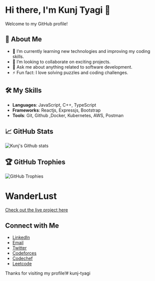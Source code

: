 # Hi there, I'm Kunj Tyagi 👋

Welcome to my GitHub profile!

## 🚀 About Me

- 🌱 I’m currently learning new technologies and improving my coding skills.
- 👯 I’m looking to collaborate on exciting projects.
- 💬 Ask me about anything related to software development.
- ⚡ Fun fact: I love solving puzzles and coding challenges.

## 🛠 My Skills

- **Languages**: JavaScript, C++, TypeScript
- **Frameworks**: Reactjs, Expressjs, Bootstrap
- **Tools**: Git, Github ,Docker, Kubernetes, AWS, Postman

## 📈 GitHub Stats
![Kunj's Github stats](https://github-readme-stats.vercel.app/api?username=Kunj-Tyagi&show_icons=true&theme=radical)

## 🏆 GitHub Trophies
![GitHub Trophies](https://github-profile-trophy.vercel.app/?username=Kunj-Tyagi&theme=radical&no-frame=false&column=3&margin-w=15&margin-h=15)

# WanderLust

[Check out the live project here](https://wanderlust-3-6a75.onrender.com)

## Connect with Me

- [LinkedIn](https://www.linkedin.com/in/kunj-tyagi/)
- [Email](mailto:kunjtyagi24@gmail.com)
- [Twitter](https://twitter.com/KunjTyagi)
- [Codeforces](https://codeforces.com/)
- [Codechef](https://www.codechef.com/users/rdx_kunj)
- [Leetcode](https://leetcode.com/u/kunjtyagi24/)

Thanks for visiting my profile!# kunj-tyagi